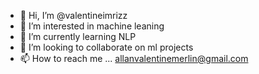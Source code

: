 - 👋 Hi, I’m @valentineimrizz
- 👀 I’m interested in machine leaning
- 🌱 I’m currently learning NLP
- 💞️ I’m looking to collaborate on ml projects
- 📫 How to reach me ...
allanvalentinemerlin@gmail.com

<!---
valentineimrizz/valentineimrizz is a ✨ special ✨ repository because its `README.md` (this file) appears on your GitHub profile.
You can click the Preview link to take a look at your changes.
--->
